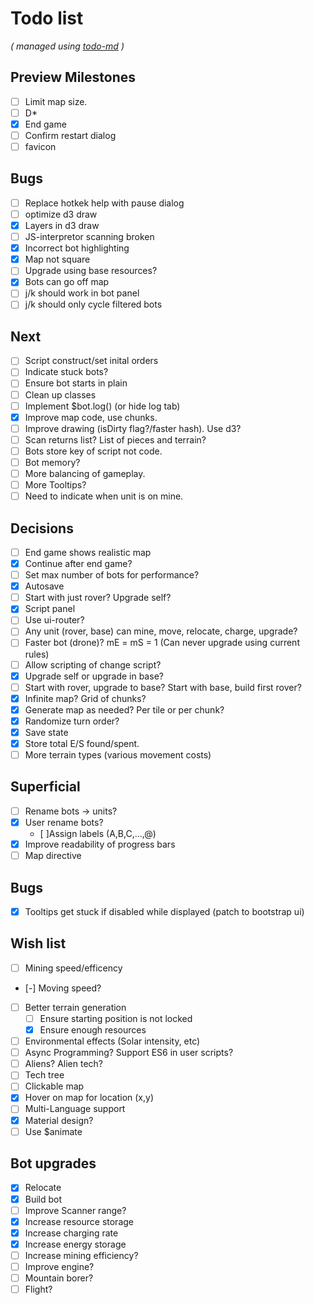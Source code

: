 # Todo list

_\( managed using [todo-md](https://github.com/Hypercubed/todo-md) \)_

## Preview Milestones
- [ ] Limit map size.
- [ ] D*
- [x] End game
- [ ] Confirm restart dialog
- [ ] favicon

## Bugs
- [ ] Replace hotkek help with pause dialog
- [ ] optimize d3 draw
- [x] Layers in d3 draw
- [ ] JS-interpretor scanning broken
- [x] Incorrect bot highlighting
- [x] Map not square
- [ ] Upgrade using base resources?
- [x] Bots can go off map
- [ ] j/k should work in bot panel
- [ ] j/k should only cycle filtered bots

## Next
- [ ] Script construct/set inital orders
- [ ] Indicate stuck bots?
- [ ] Ensure bot starts in plain
- [ ] Clean up classes
- [ ] Implement $bot.log() (or hide log tab)
- [x] Improve map code, use chunks.
- [ ] Improve drawing (isDirty flag?/faster hash). Use d3?
- [ ] Scan returns list? List of pieces and terrain?
- [ ] Bots store key of script not code.
- [ ] Bot memory?
- [ ] More balancing of gameplay.
- [ ] More Tooltips?
- [ ] Need to indicate when unit is on mine.

## Decisions
- [ ] End game shows realistic map
- [x] Continue after end game?
- [ ] Set max number of bots for performance?
- [x] Autosave
- [ ] Start with just rover? Upgrade self?
- [x] Script panel
- [ ] Use ui-router?
- [ ] Any unit (rover, base) can mine, move, relocate, charge, upgrade?
- [ ] Faster bot (drone)? mE = mS = 1 (Can never upgrade using current rules)
- [ ] Allow scripting of change script?
- [x] Upgrade self or upgrade in base?
- [ ] Start with rover, upgrade to base?  Start with base, build first rover?
- [x] Infinite map?  Grid of chunks?
- [x] Generate map as needed? Per tile or per chunk?
- [x] Randomize turn order?
- [x] Save state
- [x] Store total E/S found/spent.
- [ ] More terrain types (various movement costs)

## Superficial
- [ ] Rename bots -> units?
- [x] User rename bots?
  - [ ]Assign labels (A,B,C,...,@)
- [x] Improve readability of progress bars
- [ ] Map directive

## Bugs
- [x] Tooltips get stuck if disabled while displayed (patch to bootstrap ui)

## Wish list
- [ ] Mining speed/efficency
- [-] Moving speed?
- [ ] Better terrain generation
  - [ ] Ensure starting position is not locked
  - [x] Ensure enough resources
- [ ] Environmental effects (Solar intensity, etc)
- [ ] Async Programming?  Support ES6 in user scripts?
- [ ] Aliens?  Alien tech?
- [ ] Tech tree
- [ ] Clickable map
- [x] Hover on map for location (x,y)
- [ ] Multi-Language support
- [x] Material design?
- [ ] Use $animate

## Bot upgrades
- [x] Relocate
- [x] Build bot
- [ ] Improve Scanner range?
- [x] Increase resource storage
- [x] Increase charging rate
- [x] Increase energy storage
- [ ] Increase mining efficiency?
- [ ] Improve engine?
- [ ] Mountain borer?
- [ ] Flight?
